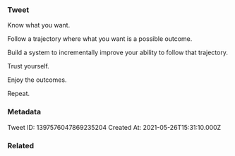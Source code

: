 ### Tweet
Know what you want. 

Follow a trajectory where what you want is a possible outcome. 

Build a system to incrementally improve your ability to follow that trajectory. 

Trust yourself. 

Enjoy the outcomes.

Repeat.

### Metadata
Tweet ID: 1397576047869235204
Created At: 2021-05-26T15:31:10.000Z

### Related

